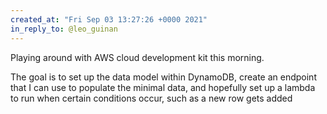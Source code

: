 ```yaml
---
created_at: "Fri Sep 03 13:27:26 +0000 2021"
in_reply_to: @leo_guinan
---
```


Playing around with AWS cloud development kit this morning.

The goal is to set up the data model within DynamoDB, create an endpoint that I can use to populate the minimal data, and hopefully set up a lambda to run when certain conditions occur, such as a new row gets added